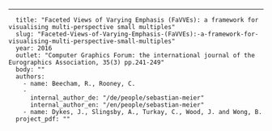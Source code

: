---
      title: "Faceted Views of Varying Emphasis (FaVVEs): a framework for visualising multi-perspective small multiples"
      slug: "Faceted-Views-of-Varying-Emphasis-(FaVVEs):-a-framework-for-visualising-multi-perspective-small-multiples"
      year: 2016
      outlet: "Computer Graphics Forum: the international journal of the Eurographics Association, 35(3) pp.241-249"
      body: ""
      authors:
        - name: Beecham, R., Rooney, C.
        - 
          internal_author_de: "/de/people/sebastian-meier"
          internal_author_en: "/en/people/sebastian-meier"
        - name: Dykes, J., Slingsby, A., Turkay, C., Wood, J. and Wong, B.
      project_pdf: ""
      